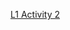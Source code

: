 [L1 Activity 2](https://docs.google.com/document/d/1hWHzylS9wJEo4kN_Elc17Mk2vghB3UYZ/edit?usp=sharing&ouid=114516737190934060459&rtpof=true&sd=true)

